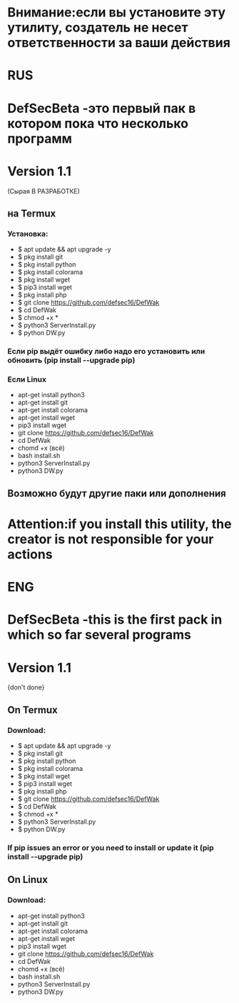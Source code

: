# Внимание:если вы установите эту утилиту, создатель не несет ответственности за ваши действия
# RUS
# DefSecBeta -это первый пак в котором пока что несколько программ
# Version 1.1
 (Сырая В РАЗРАБОТКЕ)
## на Termux 
### Установка:
+ $ apt update && apt upgrade -y
+ $ pkg install git
+ $ pkg install python
+ $ pkg install colorama
+ $ pkg install wget
+ $ pip3 install wget
+ $ pkg install php
+ $ git clone https://github.com/defsec16/DefWak
+ $ cd DefWak 
+ $ chmod +x *
+ $ python3 ServerInstall.py
+ $ python DW.py

### Если pip выдёт ошибку либо надо его установить или обновить (pip install --upgrade pip)

### Если Linux 
* apt-get install python3
* apt-get install git
* apt-get install colorama
* apt-get install wget
* pip3 install wget
* git clone https://github.com/defsec16/DefWak
* cd DefWak
* chomd +x (всё)
* bash install.sh
* python3 ServerInstall.py
* python3 DW.py

## Возможно будут другие паки или дополнения

# Attention:if you install this utility, the creator is not responsible for your actions
# ENG
# DefSecBeta -this is the first pack in which so far several programs
# Version 1.1
{don't done}

## On Termux
### Download:
+ $ apt update && apt upgrade -y
+ $ pkg install git
+ $ pkg install python
+ $ pkg install colorama
+ $ pkg install wget
+ $ pip3 install wget
+ $ pkg install php
+ $ git clone https://github.com/defsec16/DefWak
+ $ cd DefWak 
+ $ chmod +x *
+ $ python3 ServerInstall.py
+ $ python DW.py
### If pip issues an error or you need to install or update it (pip install --upgrade pip)

## On Linux
### Download:
* apt-get install python3
* apt-get install git
* apt-get install colorama
* apt-get install wget
* pip3 install wget
* git clone https://github.com/defsec16/DefWak
* cd DefWak
* chomd +x (всё)
* bash install.sh
* python3 ServerInstall.py
* python3 DW.py
